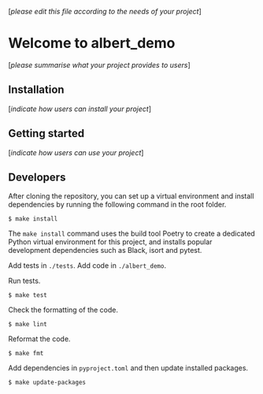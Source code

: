 [*please edit this file according to the needs of your project*]

# Welcome to albert_demo

[*please summarise what your project provides to users*]

## Installation

[*indicate how users can install your project*]

## Getting started

[*indicate how users can use your project*]

## Developers

After cloning the repository, you can set up a virtual environment and
install dependencies by running the following command in the root
folder.

    $ make install

The ``make install`` command uses the build tool Poetry to create a dedicated
Python virtual environment for this project, and installs popular development
dependencies such as Black, isort and pytest.

Add tests in `./tests`. Add code in `./albert_demo`.

Run tests.

    $ make test

Check the formatting of the code.

    $ make lint

Reformat the code.

    $ make fmt

Add dependencies in `pyproject.toml` and then update installed packages.

    $ make update-packages
